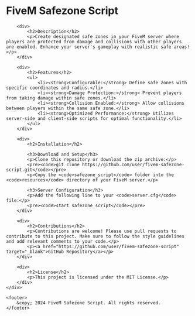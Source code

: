 <!DOCTYPE html>
<html lang="en">
<head>
    <meta charset="UTF-8">
    <meta name="viewport" content="width=device-width, initial-scale=1.0">
    <title>FiveM Safezone Script</title>
</head>
<body>
    <div>
        <h1>FiveM Safezone Script</h1>
        
        <div>
            <h2>Description</h2>
            <p>Create designated safe zones in your FiveM server where players are protected from damage and collisions with other players are enabled. Enhance your server's gameplay with realistic safe areas!</p>
        </div>
        
        <div>
            <h2>Features</h2>
            <ul>
                <li><strong>Configurable:</strong> Define safe zones with specific coordinates and radius.</li>
                <li><strong>Damage Protection:</strong> Prevent players from taking damage within safe zones.</li>
                <li><strong>Collision Enabled:</strong> Allow collisions between players within the same safe zone.</li>
                <li><strong>Optimized Performance:</strong> Utilizes server-side and client-side scripts for optimal functionality.</li>
            </ul>
        </div>
        
        <div>
            <h2>Installation</h2>
            
            <h3>Download and Setup</h3>
            <p>Clone this repository or download the zip archive:</p>
            <pre><code>git clone https://github.com/user/fivem-safezone-script.git</code></pre>
            <p>Copy the <code>safezone_script</code> folder into the <code>resources</code> directory of your FiveM server.</p>
            
            <h3>Server Configuration</h3>
            <p>Add the following line to your <code>server.cfg</code> file:</p>
            <pre><code>start safezone_script</code></pre>
        </div>
        
        <div>
            <h2>Contributions</h2>
            <p>Contributions are welcome! Please use pull requests to contribute to this project. Make sure to follow the style guidelines and add relevant comments to your code.</p>
            <p><a href="https://github.com/user/fivem-safezone-script" target="_blank">GitHub Repository</a></p>
        </div>
        
        <div>
            <h2>License</h2>
            <p>This project is licensed under the MIT License.</p>
        </div>
    </div>
    
    <footer>
        &copy; 2024 FiveM Safezone Script. All rights reserved.
    </footer>
</body>
</html>
